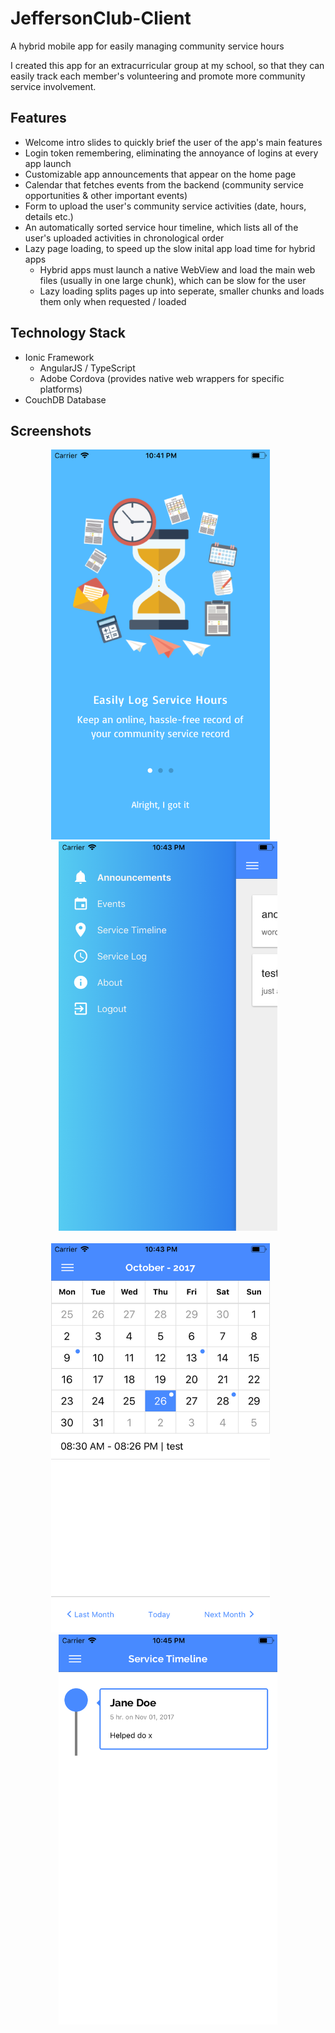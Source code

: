 # JeffersonClub-Client
A hybrid mobile app for easily managing community service hours

I created this app for an extracurricular group at my school, so that they can easily track each member's volunteering and promote more community service involvement.

## Features
* Welcome intro slides to quickly brief the user of the app's main features
* Login token remembering, eliminating the annoyance of logins at every app launch
* Customizable app announcements that appear on the home page
* Calendar that fetches events from the backend (community service opportunities & other important events)
* Form to upload the user's community service activities (date, hours, details etc.)
* An automatically sorted service hour timeline, which lists all of the user's uploaded activities in chronological order
* Lazy page loading, to speed up the slow inital app load time for hybrid apps
  - Hybrid apps must launch a native WebView and load the main web files (usually in one large chunk), which can be slow for the user
  - Lazy loading splits pages up into seperate, smaller chunks and loads them only when requested / loaded

## Technology Stack
* Ionic Framework
  - AngularJS / TypeScript
  - Adobe Cordova (provides native web wrappers for specific platforms)
* CouchDB Database

## Screenshots
<p align="center">
  <img src="/screenshots/welcome.png" width="350"/> &nbsp; &nbsp; &nbsp;
  <img src="/screenshots/menu.png" width="350"/>
  <br> <br>
  <img src="/screenshots/calendar.png" width="350"/> &nbsp; &nbsp; &nbsp;
  <img src="/screenshots/timeline.png" width="350"/>
</p>
